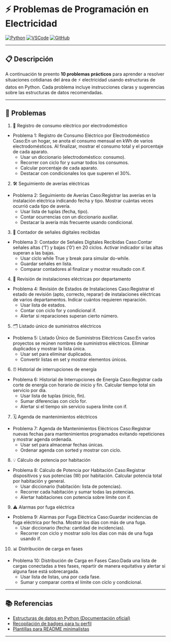 # ⚡ Problemas de Programación en Electricidad

[![Python](https://img.shields.io/badge/Python-3.13-blue?style=for-the-badge&logo=python)](https://www.python.org/)
[![VSCode](https://img.shields.io/badge/VSCode-Editor-blue?style=for-the-badge&logo=visualstudiocode&logoColor=white)](https://code.visualstudio.com/)
[![GitHub](https://img.shields.io/badge/GitHub-Repo-181717?style=for-the-badge&logo=github&logoColor=white)](https://github.com/)

---

## 📋 Descripción

A continuación te preento **10 problemas prácticos** para aprender a resolver situaciones cotidianas del área de ⚡ electricidad usando estructuras de datos en Python. Cada problema incluye instrucciones claras y sugerencias sobre las estructuras de datos recomendadas.

---

## 🚀 Problemas

1. 🔌 Registro de consumo eléctrico por electrodoméstico
* Problema 1: Registro de Consumo Eléctrico por Electrodoméstico
Caso:En un hogar, se anota el consumo mensual en kWh de varios electrodomésticos. Al finalizar, mostrar el consumo total y el porcentaje de cada aparato.
    * Usar un diccionario (electrodoméstico: consumo).
    * Recorrer con ciclo for y sumar todos los consumos.
    * Calcular porcentaje de cada aparato.
    * Destacar con condicionales los que superen el 30%.
2. 🛠️ Seguimiento de averías eléctricas
* Problema 2: Seguimiento de Averías
Caso:Registrar las averías en la instalación eléctrica indicando fecha y tipo. Mostrar cuántas veces ocurrió cada tipo de avería.
    * Usar lista de tuplas (fecha, tipo).
    * Contar ocurrencias con un diccionario auxiliar.
    * Destacar la avería más frecuente usando condicional.
3. 🔢 Contador de señales digitales recibidas
* Problema 3: Contador de Señales Digitales Recibidas
Caso:Contar señales altas (‘1’) y bajas (‘0’) en 20 ciclos. Activar indicador si las altas superan a las bajas.
    * Usar ciclo while True y break para simular do-while.
    * Guardar señales en lista.
    * Comparar contadores al finalizar y mostrar resultado con if.
4. 🏡 Revisión de instalaciones eléctricas por departamento
* Problema 4: Revisión de Estados de Instalaciones
Caso:Registrar el estado de revisión (apto, correcto, reparar) de instalaciones eléctricas de varios departamentos. Indicar cuántos requieren reparación.
    * Usar lista de estados.
    * Contar con ciclo for y condicional if.
    * Alertar si reparaciones superan cierto número.
5. 🗂️ Listado único de suministros eléctricos
* Problema 5: Listado Único de Suministros Eléctricos
Caso:En varios proyectos se reúnen nombres de suministros eléctricos. Eliminar duplicados y mostrar la lista única.
    * Usar set para eliminar duplicados.
    * Convertir listas en set y mostrar elementos únicos.
6. ⏰ Historial de interrupciones de energía
* Problema 6: Historial de Interrupciones de Energía
Caso:Registrar cada corte de energía con horario de inicio y fin. Calcular tiempo total sin servicio por día.
    * Usar lista de tuplas (inicio, fin).
    * Sumar diferencias con ciclo for.
    * Alertar si el tiempo sin servicio supera límite con if.
7. 🗓️ Agenda de mantenimientos eléctricos
* Problema 7: Agenda de Mantenimientos Eléctricos
Caso:Registrar nuevas fechas para mantenimientos programados evitando repeticiones y mostrar agenda ordenada.
    * Usar set para almacenar fechas únicas.
    * Ordenar agenda con sorted y mostrar con ciclo.
8. 💡 Cálculo de potencia por habitación
* Problema 8: Cálculo de Potencia por Habitación
Caso:Registrar dispositivos y sus potencias (W) por habitación. Calcular potencia total por habitación y general.
    * Usar diccionario (habitación: lista de potencias).
    * Recorrer cada habitación y sumar todas las potencias.
    * Alertar habitaciones con potencia sobre límite con if.
9. ⚠️ Alarmas por fuga eléctrica
* Problema 9: Alarmas por Fuga Eléctrica
Caso:Guardar incidencias de fuga eléctrica por fecha. Mostrar los días con más de una fuga.
    * Usar diccionario (fecha: cantidad de incidencias).
    * Recorrer con ciclo y mostrar solo los días con más de una fuga usando if.
10. 📊 Distribución de carga en fases
* Problema 10: Distribución de Carga en Fases
Caso:Dada una lista de cargas conectadas a tres fases, repartir de manera equitativa y alertar si alguna fase está sobrecargada.
    * Usar lista de listas, una por cada fase.
    * Sumar y comparar contra el límite con ciclo y condicional.

---

## 📚 Referencias

- [Estructuras de datos en Python (Documentación oficial)](https://docs.python.org/es/3/tutorial/datastructures.html)
- [Recopilación de badges para tu perfil](https://github.com/alexandresanlim/Badges4-README.md-Profile)
- [Plantillas para README minimalistas](https://github.com/Ileriayo/markdown-badges)

---

